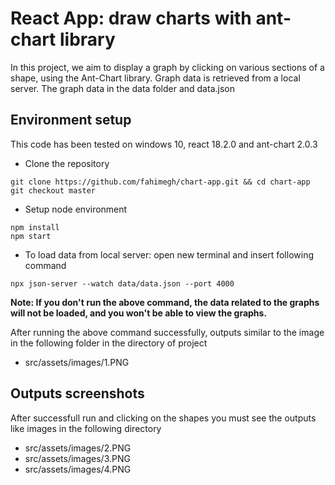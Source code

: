 # React App: draw charts with ant-chart library

In this project, we aim to display a graph by clicking on various sections of a shape, using the Ant-Chart library. Graph data is retrieved from a local server. The graph data in the data folder and data.json

## Environment setup

This code has been tested on windows 10, react 18.2.0 and ant-chart 2.0.3

- Clone the repository

```
git clone https://github.com/fahimegh/chart-app.git && cd chart-app
git checkout master
```

- Setup node environment

```
npm install
npm start
```

- To load data from local server: open new terminal and insert following command

```
npx json-server --watch data/data.json --port 4000
```

**Note: If you don't run the above command, the data related to the graphs will not be loaded, and you won't be able to view the graphs.**

After running the above command successfully, outputs similar to the image in the following folder in the directory of project

- src/assets/images/1.PNG

## Outputs screenshots

After successfull run and clicking on the shapes you must see the outputs like images in the following directory

- src/assets/images/2.PNG
- src/assets/images/3.PNG
- src/assets/images/4.PNG
